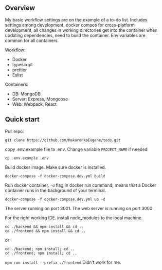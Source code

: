 ## Overview

My basic workflow settings are on the example of a to-do list. Includes settings among development, docker compos for cross-platform development, all changes in working directories get into the container when updating dependencies, need to build the container. Env variables are common for all containers.

Workflow:
- Docker
- typescript
- prettier
- Eslist

Containers: 
- DB: MongoDB
- Server: Express, Mongoose
- Web: Webpack, React

## Quick start

Pull repo:
```shell
git clone https://github.com/MakarenkoEugene/todo.git
```

copy .env.example file to .env. Change variable `PROJECT_NAME` if needed
```shell
cp .env.example .env
```

Build docker image. Make sure docker is installed.
```shell
docker-compose -f docker-compose.dev.yml build
```

Run docker container. `–d` flag in docker run command, means that a Docker container runs in the background of your terminal.
```shell
docker-compose -f docker-compose.dev.yml up -d
```

The server running on port 3001. The web server is running on port 3000

For the right working IDE. install node_modules to the local machine.
```shell
cd ./backend && npm install && cd ..
cd ./frontend && npm install && cd ..
```
or 
```shell
cd ./backend; npm install; cd ..
cd ./frontend; npm install; cd ..
```
`npm run install --prefix ./frontend` Didn't work for me.